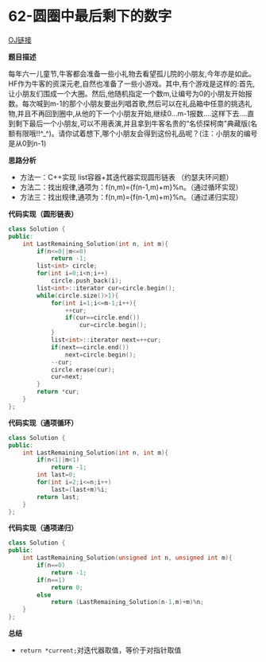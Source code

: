 # 62-圆圈中最后剩下的数字

[OJ链接](https://www.nowcoder.com/practice/f78a359491e64a50bce2d89cff857eb6?tpId=13&tqId=11199&tPage=3&rp=1&ru=%2Fta%2Fcoding-interviews&qru=%2Fta%2Fcoding-interviews%2Fquestion-ranking)

**题目描述**

每年六一儿童节,牛客都会准备一些小礼物去看望孤儿院的小朋友,今年亦是如此。HF作为牛客的资深元老,自然也准备了一些小游戏。其中,有个游戏是这样的:首先,让小朋友们围成一个大圈。然后,他随机指定一个数m,让编号为0的小朋友开始报数。每次喊到m-1的那个小朋友要出列唱首歌,然后可以在礼品箱中任意的挑选礼物,并且不再回到圈中,从他的下一个小朋友开始,继续0...m-1报数....这样下去....直到剩下最后一个小朋友,可以不用表演,并且拿到牛客名贵的“名侦探柯南”典藏版(名额有限哦!!^_^)。请你试着想下,哪个小朋友会得到这份礼品呢？(注：小朋友的编号是从0到n-1)

**思路分析**

* 方法一：C++实现 list容器+其迭代器实现圆形链表 （约瑟夫环问题）
* 方法二：找出规律,通项为：f(n,m)={f(n-1,m)+m}%n。（通过循环实现）
* 方法三：找出规律,通项为：f(n,m)={f(n-1,m)+m}%n。（通过递归实现）


**代码实现（圆形链表）**

```c++
class Solution {
public:
    int LastRemaining_Solution(int n, int m){
        if(n<=0||m<=0)
            return -1;
        list<int> circle;
        for(int i=0;i<n;i++)
            circle.push_back(i);
        list<int>::iterator cur=circle.begin();
        while(circle.size()>1){
            for(int i=1;i<=m-1;i++){
                ++cur;
                if(cur==circle.end())
                    cur=circle.begin();
            }
            list<int>::iterator next=++cur;
            if(next==circle.end())
                next=circle.begin();
            --cur;
            circle.erase(cur);
            cur=next;
        }
        return *cur;
    }
};
```

**代码实现（通项循环）**

```c++
class Solution {
public:
    int LastRemaining_Solution(int n, int m){
        if(n<1||m<1)
            return -1;
        int last=0;
        for(int i=2;i<=n;i++)
            last=(last+m)%i;        
        return last; 
    }
};
```

**代码实现（通项递归）**

```c++
class Solution {
public:
    int LastRemaining_Solution(unsigned int n, unsigned int m){
        if(n==0)
            return -1;
        if(n==1)
            return 0;
        else
            return (LastRemaining_Solution(n-1,m)+m)%n;
    }
};
```
**总结**

* `return *current;`对迭代器取值，等价于对指针取值

